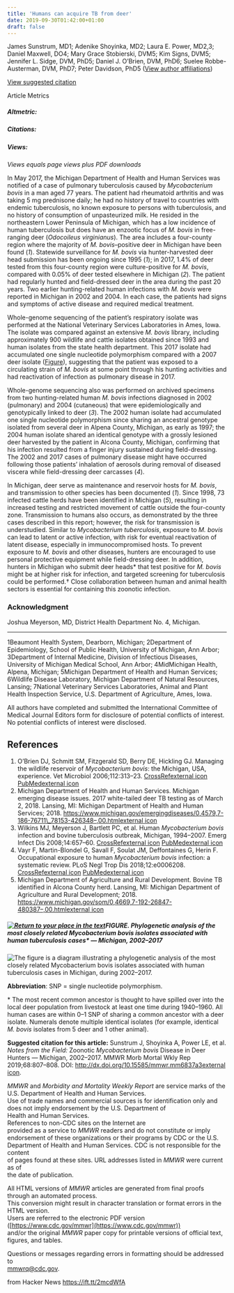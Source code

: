 ```yaml
---
title: 'Humans can acquire TB from deer'
date: 2019-09-30T01:42:00+01:00
draft: false
---
```


James Sunstrum, MD1; Adenike Shoyinka, MD2; Laura E. Power, MD2,3; Daniel Maxwell, DO4; Mary Grace Stobierski, DVM5; Kim Signs, DVM5; Jennifer L. Sidge, DVM, PhD5; Daniel J. O’Brien, DVM, PhD6; Suelee Robbe-Austerman, DVM, PhD7; Peter Davidson, PhD5 ([View author affiliations](https://www.cdc.gov/mmwr/volumes/68/wr/mm6837a3.htm#contribAff))

[View suggested citation](https://www.cdc.gov/mmwr/volumes/68/wr/mm6837a3.htm#suggestedcitation)

Article Metrics

##### Altmetric:

##### Citations:

##### Views:

_Views equals page views plus PDF downloads_

In May 2017, the Michigan Department of Health and Human Services was notified of a case of pulmonary tuberculosis caused by _Mycobacterium bovis_ in a man aged 77 years. The patient had rheumatoid arthritis and was taking 5 mg prednisone daily; he had no history of travel to countries with endemic tuberculosis, no known exposure to persons with tuberculosis, and no history of consumption of unpasteurized milk. He resided in the northeastern Lower Peninsula of Michigan, which has a low incidence of human tuberculosis but does have an enzootic focus of _M. bovis_ in free-ranging deer (_Odocoileus virginianus_). The area includes a four-county region where the majority of _M. bovis_–positive deer in Michigan have been found (_1_). Statewide surveillance for _M. bovis_ via hunter-harvested deer head submission has been ongoing since 1995 (_1_); in 2017, 1.4% of deer tested from this four-county region were culture-positive for _M. bovis_, compared with 0.05% of deer tested elsewhere in Michigan (_2_). The patient had regularly hunted and field-dressed deer in the area during the past 20 years. Two earlier hunting-related human infections with _M. bovis_ were reported in Michigan in 2002 and 2004. In each case, the patients had signs and symptoms of active disease and required medical treatment.

Whole-genome sequencing of the patient’s respiratory isolate was performed at the National Veterinary Services Laboratories in Ames, Iowa. The isolate was compared against an extensive _M. bovis_ library, including approximately 900 wildlife and cattle isolates obtained since 1993 and human isolates from the state health department. This 2017 isolate had accumulated one single nucleotide polymorphism compared with a 2007 deer isolate ([Figure](https://www.cdc.gov/mmwr/volumes/68/wr/mm6837a3.htm#F1_down)), suggesting that the patient was exposed to a circulating strain of _M. bovis_ at some point through his hunting activities and had reactivation of infection as pulmonary disease in 2017.

Whole-genome sequencing also was performed on archived specimens from two hunting-related human _M. bovis_ infections diagnosed in 2002 (pulmonary) and 2004 (cutaneous) that were epidemiologically and genotypically linked to deer (_3_). The 2002 human isolate had accumulated one single nucleotide polymorphism since sharing an ancestral genotype isolated from several deer in Alpena County, Michigan, as early as 1997; the 2004 human isolate shared an identical genotype with a grossly lesioned deer harvested by the patient in Alcona County, Michigan, confirming that his infection resulted from a finger injury sustained during field-dressing. The 2002 and 2017 cases of pulmonary disease might have occurred following those patients’ inhalation of aerosols during removal of diseased viscera while field-dressing deer carcasses (_4_).

In Michigan, deer serve as maintenance and reservoir hosts for _M. bovis_, and transmission to other species has been documented (_1_). Since 1998, 73 infected cattle herds have been identified in Michigan (_5_), resulting in increased testing and restricted movement of cattle outside the four-county zone. Transmission to humans also occurs, as demonstrated by the three cases described in this report; however, the risk for transmission is understudied. Similar to _Mycobacterium tuberculosis_, exposure to _M. bovis_ can lead to latent or active infection, with risk for eventual reactivation of latent disease, especially in immunocompromised hosts. To prevent exposure to _M. bovis_ and other diseases, hunters are encouraged to use personal protective equipment while field-dressing deer. In addition, hunters in Michigan who submit deer heads\* that test positive for _M. bovis_ might be at higher risk for infection, and targeted screening for tuberculosis could be performed.† Close collaboration between human and animal health sectors is essential for containing this zoonotic infection.

### Acknowledgment

Joshua Meyerson, MD, District Health Department No. 4, Michigan.

* * *

1Beaumont Health System, Dearborn, Michigan; 2Department of Epidemiology, School of Public Health, University of Michigan, Ann Arbor; 3Department of Internal Medicine, Division of Infectious Diseases, University of Michigan Medical School, Ann Arbor; 4MidMichigan Health, Alpena, Michigan; 5Michigan Department of Health and Human Services; 6Wildlife Disease Laboratory, Michigan Department of Natural Resources, Lansing; 7National Veterinary Services Laboratories, Animal and Plant Health Inspection Service, U.S. Department of Agriculture, Ames, Iowa.

All authors have completed and submitted the International Committee of Medical Journal Editors form for disclosure of potential conflicts of interest. No potential conflicts of interest were disclosed.

References
----------

1.  O’Brien DJ, Schmitt SM, Fitzgerald SD, Berry DE, Hickling GJ. Managing the wildlife reservoir of _Mycobacterium bovis_: the Michigan, USA, experience. Vet Microbiol 2006;112:313–23. [CrossRefexternal icon](http://dx.doi.org/10.1016/j.vetmic.2005.11.014) [PubMedexternal icon](http://www.ncbi.nlm.nih.gov/pubmed/16376030)
2.  Michigan Department of Health and Human Services. Michigan emerging disease issues. 2017 white-tailed deer TB testing as of March 2, 2018. Lansing, MI: Michigan Department of Health and Human Services; 2018. [https://www.michigan.gov/emergingdiseases/0,4579,7-186-76711\_78153-426348–,00.htmlexternal icon](https://www.michigan.gov/emergingdiseases/0,4579,7-186-76711_78153-426348--,00.html)
3.  Wilkins MJ, Meyerson J, Bartlett PC, et al. Human _Mycobacterium bovis_ infection and bovine tuberculosis outbreak, Michigan, 1994–2007. Emerg Infect Dis 2008;14:657–60. [CrossRefexternal icon](http://dx.doi.org/10.3201/eid1404.070408) [PubMedexternal icon](http://www.ncbi.nlm.nih.gov/pubmed/18394288)
4.  Vayr F, Martin-Blondel G, Savall F, Soulat JM, Deffontaines G, Herin F. Occupational exposure to human _Mycobacterium bovis_ infection: a systematic review. PLoS Negl Trop Dis 2018;12:e0006208. [CrossRefexternal icon](http://dx.doi.org/10.1371/journal.pntd.0006208) [PubMedexternal icon](http://www.ncbi.nlm.nih.gov/pubmed/29337996)
5.  Michigan Department of Agriculture and Rural Development. Bovine TB identified in Alcona County herd. Lansing, MI: Michigan Department of Agriculture and Rural Development; 2018. [https://www.michigan.gov/som/0,4669,7-192-26847-480387–,00.htmlexternal icon](https://www.michigan.gov/som/0,4669,7-192-26847-480387--,00.html)

##### [![Return to your place in the text](https://www.cdc.gov/images/arrow_up.gif "Return to your place in the text")](https://www.cdc.gov/mmwr/volumes/68/wr/mm6837a3.htm#F1_up)**FIGURE**. **Phylogenetic analysis of the most closely related _Mycobacterium bovis_ isolates associated with human tuberculosis cases\* — Michigan, 2002–2017**

![The figure is a diagram illustrating a phylogenetic analysis of the most closely related Mycobacterium bovis isolates associated with human tuberculosis cases in Michigan, during 2002–2017.](https://www.cdc.gov/mmwr/volumes/68/wr/figures/mm6837a3-F.gif "mm6837a3-F")

**Abbreviation**: SNP = single nucleotide polymorphism.

\* The most recent common ancestor is thought to have spilled over into the local deer population from livestock at least one time during 1940–1960. All human cases are within 0–1 SNP of sharing a common ancestor with a deer isolate. Numerals denote multiple identical isolates (for example, identical _M. bovis_ isolates from 5 deer and 1 other animal).

**Suggested citation for this article:** Sunstrum J, Shoyinka A, Power LE, et al. _Notes from the Field:_ Zoonotic _Mycobacterium bovis_ Disease in Deer Hunters — Michigan, 2002–2017. MMWR Morb Mortal Wkly Rep 2019;68:807–808. DOI: [http://dx.doi.org/10.15585/mmwr.mm6837a3external icon](http://dx.doi.org/10.15585/mmwr.mm6837a3).

_MMWR_ and _Morbidity and Mortality Weekly Report_ are service marks of the U.S. Department of Health and Human Services.  
Use of trade names and commercial sources is for identification only and does not imply endorsement by the U.S. Department of  
Health and Human Services.  
References to non-CDC sites on the Internet are  
provided as a service to _MMWR_ readers and do not constitute or imply  
endorsement of these organizations or their programs by CDC or the U.S.  
Department of Health and Human Services. CDC is not responsible for the content  
of pages found at these sites. URL addresses listed in _MMWR_ were current as of  
the date of publication.

All HTML versions of _MMWR_ articles are generated from final proofs through an automated process.  
This conversion might result in character translation or format errors in the HTML version.  
Users are referred to the electronic PDF version ([https://www.cdc.gov/mmwr](https://www.cdc.gov/mmwr))  
and/or the original _MMWR_ paper copy for printable versions of official text, figures, and tables.  

Questions or messages regarding errors in formatting should be addressed to  
[mmwrq@cdc.gov](https://www.cdc.gov/mmwr/form/index.html).

  
  
from Hacker News https://ift.tt/2mcdWfA